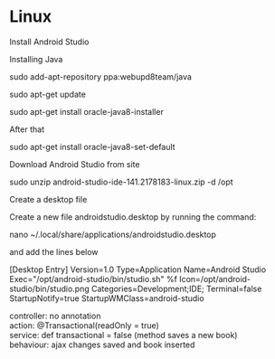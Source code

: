 # Linux

Install Android Studio

Installing Java

sudo add-apt-repository ppa:webupd8team/java

sudo apt-get update

sudo apt-get install oracle-java8-installer

After that

sudo apt-get install oracle-java8-set-default

Download Android Studio from site

sudo unzip android-studio-ide-141.2178183-linux.zip -d /opt

Create a desktop file

Create a new file androidstudio.desktop by running the command:

nano ~/.local/share/applications/androidstudio.desktop

and add the lines below

[Desktop Entry]
Version=1.0
Type=Application
Name=Android Studio
Exec="/opt/android-studio/bin/studio.sh" %f
Icon=/opt/android-studio/bin/studio.png
Categories=Development;IDE;
Terminal=false
StartupNotify=true
StartupWMClass=android-studio

controller: no annotation  
action: @Transactional(readOnly = true)  
service: def transactional = false (method saves a new book)  
behaviour: ajax changes saved and book inserted
